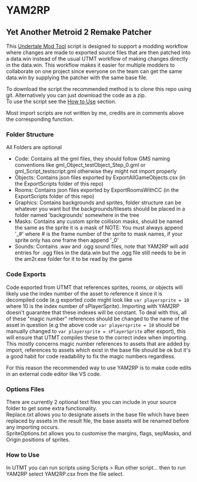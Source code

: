 # YAM2RP
## Yet Another Metroid 2 Remake Patcher ##
This [Undertale Mod Tool](https://github.com/UnderminersTeam/UndertaleModTool) script is designed to support a modding workflow where changes are made to exported source files that are then patched into a data.win instead of the usual UTMT workflow of making changes directly in the data.win. This workflow makes it easier for multiple modders to collaborate on one project since everyone on the team can get the same data.win by supplying the patcher with the same base file.

To download the script the recommended method is to clone this repo using git. Alternatively you can just download the code as a zip.  
To use the script see the [How to Use](#how-to-use) section.

Most import scripts are not written by me, credits are in comments above the corresponding function.
### Folder Structure ###
All Folders are optional  
- Code: Contains all the gml files, they should follow GMS naming conventions like gml_Object_testObject_Step_0.gml or gml_Script_testscript.gml otherwise they might not import properly
- Objects: Contains json files exported by ExportAllGameObjects.csx (in the ExportScripts folder of this repo)
- Rooms: Contains json files exported by ExportRoomsWithCC (in the ExportScripts folder of this repo)
- Graphics: Contains backgrounds and sprites, folder structure can be whatever you want but the backgrounds/tilesets should be placed in a folder named 'backgrounds' somewhere in the tree
- Masks: Contains any custom sprite collision masks, should be named the same as the sprite it is a mask of NOTE: You must always append '_#' where # is the frame number of the sprite to mask names, if your sprite only has one frame then append '_0'
- Sounds: Contains .wav and .ogg sound files, note that YAM2RP will add entries for .ogg files in the data.win but the .ogg file still needs to be in the am2r.exe folder for it to be read by the game

### Code Exports ###
Code exported from UTMT that references sprites, rooms, or objects will likely use the index number of the asset to reference it since it is decompiled code (e.g exported code might look like `var playersprite = 10` where 10 is the index number of sPlayerSprite). Importing with YAM2RP doesn't guarantee that these indexes will be constant. To deal with this, all of these "magic number" references should be changed to the name of the asset in question (e.g the above code `var playersprite = 10` should be manually changed to `var playersprite = sPlayerSprite` after export), this will ensure that UTMT compiles these to the correct index when importing. This mostly concerns magic number references to assets that are added by import, references to assets which exist in the base file should be ok but it's a good habit for code readability to fix the magic numbers regardless.

For this reason the recommended way to use YAM2RP is to make code edits in an external code editor like VS code.

### Options Files ###
There are currently 2 optional text files you can include in your source folder to get some extra functionality.  
Replace.txt allows you to designate assets in the base file which have been replaced by assets in the result file, the base assets will be renamed 
before any importing occurs.  
SpriteOptions.txt allows you to customise the margins, flags, sepMasks, and Origin positions of sprites.

### How to Use ###
In UTMT you can run scripts using Scripts > Run other script... then to run YAM2RP select YAM2RP.csx from the file select.


